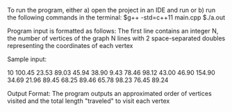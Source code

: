 To run the program, either a) open the project in an IDE and run or b) run the following commands in the terminal:
    $g++ -std=c++11 main.cpp
    $./a.out

Program input is formatted as follows:
    The first line contains an integer N, the number of vertices of the graph
    N lines with 2 space-separated doubles representing the coordinates of each vertex

Sample input:

10
100.45 23.53
89.03 45.94
38.90 9.43
78.46 98.12
43.00 46.90
154.90 34.69
21.96 89.45
68.25 89.46
65.78 98.23
76.45 89.24

Output Format:
    The program outputs an approximated order of vertices visited and the total length "traveled" to visit each vertex
